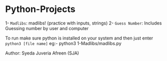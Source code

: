 # Python-Projects

1- `Madlibs`: madlibs! (practice with inputs, strings)
2- `Guess Number`: Includes Guessing number by user and computer

To run make sure python is installed on your system and then just enter `python3 [file name]` eg:- python3 1-Madlibs/madlibs.py

Author: Syeda Juveria Afreen (SJA)
